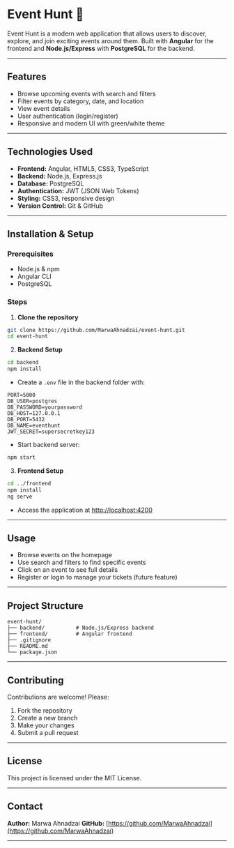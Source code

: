 # Event Hunt 🌿

Event Hunt is a modern web application that allows users to discover, explore, and join exciting events around them. Built with **Angular** for the frontend and **Node.js/Express** with **PostgreSQL** for the backend.

---

## Features

- Browse upcoming events with search and filters
- Filter events by category, date, and location
- View event details
- User authentication (login/register)
- Responsive and modern UI with green/white theme

---

## Technologies Used

- **Frontend:** Angular, HTML5, CSS3, TypeScript
- **Backend:** Node.js, Express.js
- **Database:** PostgreSQL
- **Authentication:** JWT (JSON Web Tokens)
- **Styling:** CSS3, responsive design
- **Version Control:** Git & GitHub

---

## Installation & Setup

### Prerequisites

- Node.js & npm
- Angular CLI
- PostgreSQL

### Steps

1. **Clone the repository**

```bash
git clone https://github.com/MarwaAhnadzai/event-hunt.git
cd event-hunt
````

2. **Backend Setup**

```bash
cd backend
npm install
```

* Create a `.env` file in the backend folder with:

```
PORT=5000
DB_USER=postgres
DB_PASSWORD=yourpassword
DB_HOST=127.0.0.1
DB_PORT=5432
DB_NAME=eventhunt
JWT_SECRET=supersecretkey123
```

* Start backend server:

```bash
npm start
```

3. **Frontend Setup**

```bash
cd ../frontend
npm install
ng serve
```

* Access the application at [http://localhost:4200](http://localhost:4200)

---

## Usage

* Browse events on the homepage
* Use search and filters to find specific events
* Click on an event to see full details
* Register or login to manage your tickets (future feature)

---

## Project Structure

```
event-hunt/
├── backend/          # Node.js/Express backend
├── frontend/         # Angular frontend
├── .gitignore
├── README.md
└── package.json
```

---

## Contributing

Contributions are welcome! Please:

1. Fork the repository
2. Create a new branch
3. Make your changes
4. Submit a pull request

---

## License

This project is licensed under the MIT License.

---

## Contact

**Author:** Marwa Ahnadzai
**GitHub:** [https://github.com/MarwaAhnadzai](https://github.com/MarwaAhnadzai)

---


